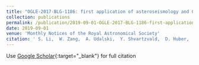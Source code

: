 ```yaml
---
title: "OGLE-2017-BLG-1186: first application of asteroseismology and Gaussian processes to microlensing"
collection: publications
permalink: /publication/2019-09-01-OGLE-2017-BLG-1186-first-application-of-asteroseismology-and-Gaussian-processes-to-microlensing
date: 2019-09-01
venue: 'Monthly Notices of the Royal Astronomical Society'
citation: ' S. Li,  W. Zang,  A. Udalski,  Y. Shvartzvald,  D. Huber,  C. Lee,  T. Sumi,  A. Gould,  S. Mao,  P. Fouqué,  T. Wang,  S. Dong,  U. Jørgensen,  A. Cole,  P. Mróz,  M. Szymański,  J. Skowron,  R. Poleski,  I. Soszyński,  P. Pietrukowicz,  S. Kozłowski,  K. Ulaczyk,  K. Rybicki,  P. Iwanek,  J. Yee,  S. Calchi Novati,  C. Beichman,  G. Bryden,  S. Carey,  B. Gaudi,  C. Henderson,  W. Zhu,  M. Albrow,  S. Chung,  C. Han,  K. Hwang,  Y. Jung,  Y. Ryu,  I. Shin,  S. Cha,  D. Kim,  H. Kim,  S. Kim,  D. Lee,  Y. Lee,  B. Park,  R. Pogge,  I. Bond,  F. Abe,  R. Barry,  D. Bennett,  A. Bhattacharya,  M. Donachie,  A. Fukui,  Y. Hirao,  Y. Itow,  I. Kondo,  N. Koshimoto,  M. Li,  Y. Matsubara,  Y. Muraki,  S. Miyazaki,  M. Nagakane,  C. Ranc,  N. Rattenbury,  H. Suematsu,  D. Sullivan,  D. Suzuki,  P. Tristram,  A. Yonehara,  G. Christie,  J. Drummond,  J. Green,  S. Hennerley,  T. Natusch,  I. Porritt,  E. Bachelet,  D. Maoz,  R. Street,  Y. Tsapras,  V. Bozza,  M. Dominik,  M. Hundertmark,  N. Peixinho,  S. Sajadian,  M. Burgdorf,  D. Evans,  R. Figuera Jaimes,  Y. Fujii,  L. Haikala,  C. Helling,  T. Henning,  T. Hinse,  L. Mancini,  P. Longa-Peña,  S. Rahvar,  M. Rabus,  J. Skottfelt,  C. Snodgrass,  J. Southworth,  E. Unda-Sanzana,  C. von Essen,  J. Beaulieu,  J. Blackman,  K. Hill, &quot;OGLE-2017-BLG-1186: first application of asteroseismology and Gaussian processes to microlensing.&quot; Monthly Notices of the Royal Astronomical Society, 2019.'
---
```

Use [Google Scholar](https://scholar.google.com/scholar?q=OGLE+2017+BLG+1186:+first+application+of+asteroseismology+and+Gaussian+processes+to+microlensing){:target="_blank"} for full citation